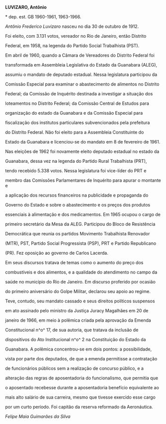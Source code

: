 **LUVIZARO, Antônio**



\* dep. est. GB 1960-1961, 1963-1966.



*Antônio Frederico Luvizaro* nasceu no dia 30 de outubro de 1912.



Foi eleito, com 3.131 votos, vereador no Rio de Janeiro, então Distrito

Federal, em 1958, na legenda do Partido Social Trabalhista (PST).



Em abril de 1960, quando a Câmara de Vereadores do Distrito Federal foi

transformada em Assembleia Legislativa do Estado da Guanabara (ALEG),

assumiu o mandato de deputado estadual. Nessa legislatura participou da

Comissão Especial para examinar o abastecimento de alimentos no Distrito

Federal; da Comissão de Inquérito destinada a investigar a situação dos

loteamentos no Distrito Federal; da Comissão Central de Estudos para

organização do estado da Guanabara e da Comissão Especial para

fiscalização dos institutos particulares subvencionados pela prefeitura

do Distrito Federal. Não foi eleito para a Assembleia Constituinte do

Estado da Guanabara e licenciou-se do mandato em 8 de fevereiro de 1961.



Nas eleições de 1962 foi novamente eleito deputado estadual no estado da

Guanabara, dessa vez na legenda do Partido Rural Trabalhista (PRT),

tendo recebido 5.338 votos. Nessa legislatura foi vice-líder do PRT e

membro das Comissões Parlamentares de Inquérito para apurar o montante e

a aplicação dos recursos financeiros na publicidade e propaganda do

Governo do Estado e sobre o abastecimento e os preços dos produtos

essenciais à alimentação e dos medicamentos. Em 1965 ocupou o cargo de

primeiro secretário da Mesa da ALEG. Participou do Bloco de Resistência

Democrática que reunia os partidos Movimento Trabalhista Renovador

(MTR), PST, Partido Social Progressista (PSP), PRT e Partido Republicano

(PR). Fez oposição ao governo de Carlos Lacerda.



Em seus discursos tratava de temas como o aumento do preço dos

combustíveis e dos alimentos, e a qualidade do atendimento no campo da

saúde no município do Rio de Janeiro. Em discurso proferido por ocasião

do primeiro aniversário do Golpe Militar, declarou seu apoio ao regime.

Teve, contudo, seu mandato cassado e seus direitos políticos suspensos

em ato assinado pelo ministro da Justiça Juracy Magalhães em 20 de

janeiro de 1966, em meio à polêmica criada pela aprovação da Emenda

Constitucional n^o^ 17, de sua autoria, que tratava da inclusão de

dispositivos do Ato Institucional n^o^ 2 na Constituição do Estado da

Guanabara. A polêmica concentrou-se em dois pontos: a possibilidade,

vista por parte dos deputados, de que a emenda permitisse a contratação

de funcionários públicos sem a realização de concurso público, e a

alteração das regras de aposentadoria do funcionalismo, que permitia que

o aposentado recebesse durante a aposentadoria benefício equivalente ao

mais alto salário de sua carreira, mesmo que tivesse exercido esse cargo

por um curto período. Foi capitão da reserva reformado da Aeronáutica.



*Felipe Maia Guimarães da Silva*



